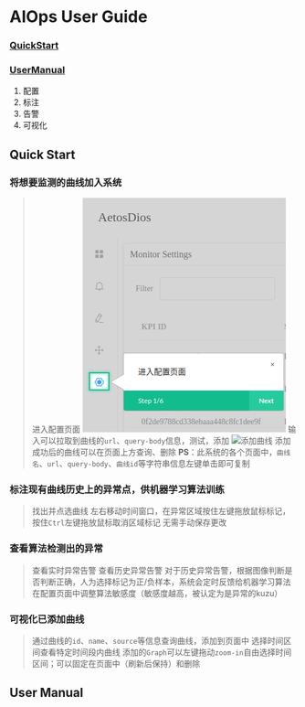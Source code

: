 # AIOps User  Guide

### [QuickStart](#quick-start)

### [UserManual](#user-manual)
1. 配置
2. 标注
3. 告警
4. 可视化

## Quick Start

### 将想要监测的曲线加入系统
> 进入配置页面
![进入Setting页面](https://github.com/DerrickShine/AIOps-User-Manual/blob/master/pic/entering_setting.png)
> 输入可以拉取到曲线的`url`、`query-body`信息，测试，添加
![添加曲线](https://github.com/DerrickShine/AIOps-User-Manual/blob/master/pic/[add_curve](https://github.com/DerrickShine/AIOps-User-Manual/blob/master/pic/add_curve.png))
> 添加成功后的曲线可以在页面上方查询、删除
> **PS**：此系统的各个页面中，`曲线名`、`url`、`query-body`、`曲线id`等字符串信息左键单击即可复制

### 标注现有曲线历史上的异常点，供机器学习算法训练
> 找出并点选曲线
> 左右移动时间窗口，在异常区域按住左键拖放鼠标标记，按住`Ctrl`左键拖放鼠标取消区域标记
> 无需手动保存更改

### 查看算法检测出的异常
> 查看实时异常告警
> 查看历史异常告警
> 对于历史异常告警，根据图像判断是否判断正确，人为选择标记为正/负样本，系统会定时反馈给机器学习算法
> 在配置页面中调整算法敏感度（敏感度越高，被认定为是异常的kuzu）

### 可视化已添加曲线
> 通过曲线的`id`、`name`、`source`等信息查询曲线，添加到页面中
> 选择时间区间查看特定时间段内曲线
> 添加的`Graph`可以左键拖动`zoom-in`自由选择时间区间；可以固定在页面中（刷新后保持）和删除

## User Manual

<!--stackedit_data:
eyJoaXN0b3J5IjpbMTIxMDE0NzI3OSwyNjEwODcwODcsLTkwMz
kyNTIyMiwtMTQ4OTc3NDMxLC0xMzczNTc5Mzk1LC0xNjMzMzY1
Njc3LDk0NTQ1ODc1MiwtMTc4MDIxNjgxNCwyMDg0ODE4ODk3LC
0xNjE1Mzg4MDU0XX0=
-->